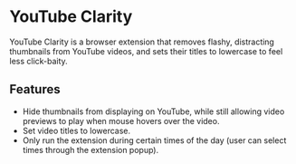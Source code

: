 # YouTube Clarity
YouTube Clarity is a browser extension that removes flashy, distracting thumbnails from YouTube videos, and sets their titles to lowercase to feel less click-baity.

## Features
- Hide thumbnails from displaying on YouTube, while still allowing video previews to play when mouse hovers over the video.
- Set video titles to lowercase.
- Only run the extension during certain times of the day (user can select times through the extension popup).